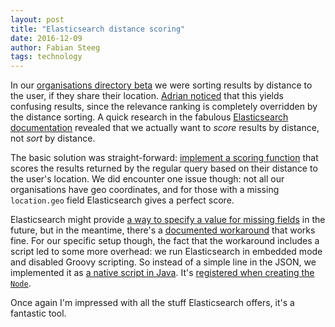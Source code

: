 ```yaml
---
layout: post
title: "Elasticsearch distance scoring"
date: 2016-12-09
author: Fabian Steeg
tags: technology
---
```


In our [organisations directory beta](https://beta.lobid.org/organisations) we were sorting results by distance to the user, if they share their location. [Adrian noticed](https://github.com/hbz/lobid-organisations/issues/280) that this yields confusing results, since the relevance ranking is completely overridden by the distance sorting. A quick research in the fabulous [Elasticsearch documentation](https://www.elastic.co/guide/en/elasticsearch/guide/current/sorting-by-distance.html#scoring-by-distance) revealed that we actually want to _score_ results by distance, not _sort_ by distance.

The basic solution was straight-forward: [implement a scoring function](https://github.com/hbz/lobid-organisations/commit/6cf93d84bb88248573b9714d9107151177809740#diff-fdebe9b141e34cc47158f8b5ce8dbf80L322) that scores the results returned by the regular query based on their distance to the user's location. We did encounter one issue though: not all our organisations have geo coordinates, and for those with a missing `location.geo` field Elasticsearch gives a perfect score.

Elasticsearch might provide [a way to specify a value for missing fields](https://github.com/elastic/elasticsearch/issues/18892) in the future, but in the meantime, there's a [documented workaround](https://github.com/elastic/elasticsearch/issues/18892#issuecomment-226544977) that works fine. For our specific setup though, the fact that the workaround includes a script led to some more overhead: we run Elasticsearch in embedded mode and disabled Groovy scripting. So instead of a simple line in the JSON, we implemented it as [a native script in Java](https://github.com/hbz/lobid-organisations/blob/6cf93d84bb88248573b9714d9107151177809740/app/controllers/Zero.java). It's [registered when creating the `Node`](https://github.com/hbz/lobid-organisations/commit/6cf93d84bb88248573b9714d9107151177809740#diff-b98324f209179b7ef27fbd183c238193R63).

Once again I'm impressed with all the stuff Elasticsearch offers, it's a fantastic tool.
